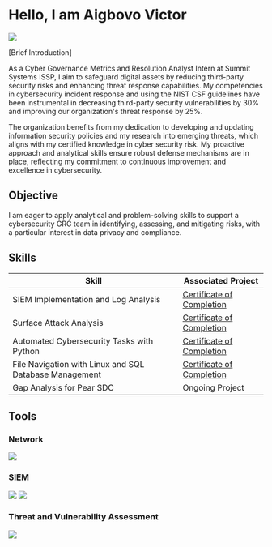 # Hello, I am Aigbovo Victor
<a href="https://www.linkedin.com/in/victor-aigbovo/"><img src="https://img.shields.io/badge/-LinkedIn-0072b1?&style=for-the-badge&logo=linkedin&logoColor=white" /></a>

[Brief Introduction]

As a Cyber Governance Metrics and Resolution Analyst Intern at Summit Systems ISSP, I aim to safeguard digital assets by reducing third-party security risks and enhancing threat response capabilities. My competencies in cybersecurity incident response and using the NIST CSF guidelines have been instrumental in decreasing third-party security vulnerabilities by 30% and improving our organization's threat response by 25%.

The organization benefits from my dedication to developing and updating information security policies and my research into emerging threats, which aligns with my certified knowledge in cyber security risk. My proactive approach and analytical skills ensure robust defense mechanisms are in place, reflecting my commitment to continuous improvement and excellence in cybersecurity.

## Objective 

I am eager to apply analytical and problem-solving skills to support a cybersecurity GRC team in identifying, assessing, and mitigating risks, with a particular interest in data privacy and compliance.

## Skills

| Skill                                                    | Associated Project         |
|----------------------------------------------------------|----------------------------|
|SIEM Implementation and Log Analysis                        |<a href="https://www.coursera.org/account/accomplishments/certificate/JHYAKRNE2ZSJ">Certificate of Completion</a>
|Surface Attack Analysis                                   |<a href="https://www.coursera.org/account/accomplishments/certificate/ACVLNBA4VEJY">Certificate of Completion</a>
|Automated Cybersecurity Tasks with Python                 |<a href="https://www.coursera.org/account/accomplishments/certificate/RZGHYD5DCNUV">Certificate of Completion</a>
|File Navigation with Linux and SQL Database Management    |<a href="https://www.coursera.org/account/accomplishments/certificate/ZV95RBK8WRM5">Certificate of Completion</a>
|Gap Analysis for Pear SDC                                 |Ongoing Project     

## Tools

### Network
<div>
    <img src="https://img.shields.io/badge/-Suricata-EF3B2D?&style=for-the-badge&logo=Suricata&logoColor=white" />
</div>

### SIEM
<div>
    <img src="https://img.shields.io/badge/-Splunk-000000?&style=for-the-badge&logo=Splunk&logoColor=white" />
    <img src="https://img.shields.io/badge/-Google%20Chronicle-4285F4?&style=for-the-badge&logo=Google&logoColor=white" />
</div>

### Threat and Vulnerability Assessment
<div>
    <img src="https://img.shields.io/badge/-SRA%20Toolkit-4A90E2?&style=for-the-badge&logo=data:image/svg+xml;base64,PHN2ZyB4bWxucz0iaHR0cDovL3d3dy53My5vcmcvMjAwMC9zdmciIHdpZHRoPSIxNiIgaGVpZ2h0PSIxNiIgdmlld0JveD0iMCAwIDE2IDE2Ij48cGF0aCBkPSJNMSAyYTEgMSAwIDAgMSAxLTEgaDEyYTEgMSAwIDAgMSAxIDF2MTJhMSAxIDAgMCAxLTEgMUgyYTEgMSAwIDAgMS0xLTFWMm0xLjUgMS41djEwTDYuNzUgOGwzLjctNC41eiIgZmlsbD0id2hpdGUiLz48L3N2Zz4=;logoColor=white" />
</div>
